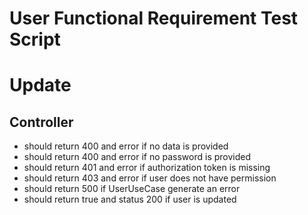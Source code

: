 # User Functional Requirement Test Script

# Update
## Controller
- should return 400 and error if no data is provided
- should return 400 and error if no password is provided
- should return 401 and error if authorization token is missing
- should return 403 and error if user does not have permission
- should return 500 if UserUseCase generate an error
- should return true and status 200 if user is updated